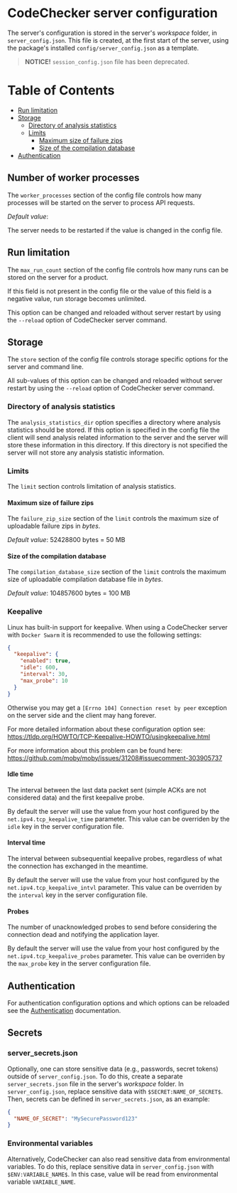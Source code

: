 CodeChecker server configuration
====================================

The server's configuration is stored in the server's *workspace* folder, in
`server_config.json`. This file is created, at the first start of the server,
using the package's installed `config/server_config.json` as a template.

> **NOTICE!** `session_config.json` file has been deprecated.

Table of Contents
=================
* [Run limitation](#run-limitations)
* [Storage](#storage)
  * [Directory of analysis statistics](#directory-of-analysis-statistics)
  * [Limits](#Limits)
    * [Maximum size of failure zips](#maximum-size-of-failure-zips)
    * [Size of the compilation database](#size-of-the-compilation-database)
* [Authentication](#authentication)

## Number of worker processes
The `worker_processes` section of the config file controls how many processes
will be started on the server to process API requests.

*Default value*: <CPU count>

The server needs to be restarted if the value is changed in the config file.

## Run limitation
The `max_run_count` section of the config file controls how many runs can be
stored on the server for a product.

If this field is not present in the config file or the value of this field is a
negative value, run storage becomes unlimited.

This option can be changed and reloaded without server restart by using the
`--reload` option of CodeChecker server command.

## Storage
The `store` section of the config file controls storage specific options for the
server and command line.

All sub-values of this option can be changed and reloaded without server restart
by using the `--reload` option of CodeChecker server command.

### Directory of analysis statistics
The `analysis_statistics_dir` option specifies a directory where analysis
statistics should be stored. If this option is specified in the config file the
client will send analysis related information to the server and the server will
store these information in this directory.
If this directory is not specified the server will not store any analysis
statistic information.

### Limits
The `limit` section controls limitation of analysis statistics.

#### Maximum size of failure zips
The `failure_zip_size` section of the `limit` controls the maximum size of
uploadable failure zips in *bytes*.

*Default value*: 52428800 bytes = 50 MB

#### Size of the compilation database
The `compilation_database_size` section of the `limit` controls the maximum
size of uploadable compilation database file in *bytes*.

*Default value*: 104857600 bytes = 100 MB

### Keepalive
Linux has built-in support for keepalive. When using a CodeChecker server
with `Docker Swarm` it is recommended to use the following settings:
```json
{
  "keepalive": {
    "enabled": true,
    "idle": 600,
    "interval": 30,
    "max_probe": 10
  }
}
```

Otherwise you may get a `[Errno 104] Connection reset by peer` exception on the
server side and the client may hang forever.

For more detailed information about these configuration option see:
https://tldp.org/HOWTO/TCP-Keepalive-HOWTO/usingkeepalive.html

For more information about this problem can be found here:
https://github.com/moby/moby/issues/31208#issuecomment-303905737

#### Idle time
The interval between the last data packet sent (simple ACKs are not considered
data) and the first keepalive probe.

By default the server will use the value from your host configured by the
`net.ipv4.tcp_keepalive_time` parameter. This value can be overriden by the
`idle` key in the server configuration file.

#### Interval time
The interval between subsequential keepalive probes, regardless of what the
connection has exchanged in the meantime.

By default the server will use the value from your host configured by the
`net.ipv4.tcp_keepalive_intvl` parameter. This value can be overriden by the
`interval` key in the server configuration file.

#### Probes
The number of unacknowledged probes to send before considering the connection
dead and notifying the application layer.

By default the server will use the value from your host configured by the
`net.ipv4.tcp_keepalive_probes` parameter. This value can be overriden by the
`max_probe` key in the server configuration file.

## Authentication
For authentication configuration options and which options can be reloaded see
the [Authentication](authentication.md) documentation.

## Secrets

### server_secrets.json
Optionally, one can store sensitive data (e.g., passwords, secret tokens) outside
of `server_config.json`. To do this, create a separate `server_secrets.json` file 
in the server's *workspace* folder. In `server_config.json`, replace sensitive data 
with `$SECRET:NAME_OF_SECRET$`.
Then, secrets can be defined in `server_secrets.json`, as an example:
```json
{
  "NAME_OF_SECRET": "MySecurePassword123"
}
```

### Environmental variables
Alternatively, CodeChecker can also read sensitive data from environmental variables.
To do this, replace sensitive data in `server_config.json` with `$ENV:VARIABLE_NAME$`.
In this case, value will be read from environmental variable `VARIABLE_NAME`.
